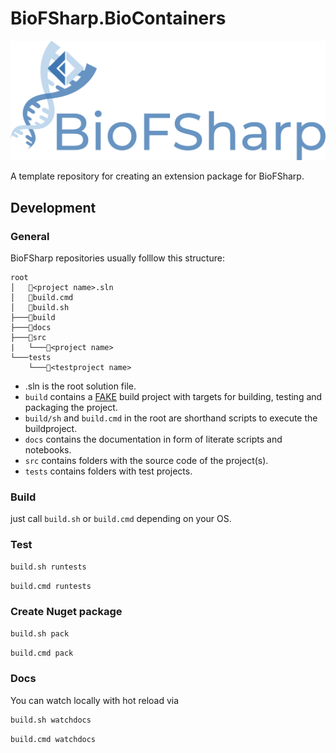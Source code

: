 ﻿# BioFSharp.BioContainers

![Logo](docs/img/Logo_large.png)

A template repository for creating an extension package for BioFSharp.

## Development

### General

BioFSharp repositories usually folllow this structure:

```
root
│   📄<project name>.sln
│   📄build.cmd
│   📄build.sh
├───📁build
├───📁docs
├───📁src
|   └───📁<project name>
└───tests
    └───📁<testproject name>
```

- <project name>.sln is the root solution file.
- `build` contains a [FAKE](https://fake.build/) build project with targets for building, testing and packaging the project.
- `build/sh` and `build.cmd` in the root are shorthand scripts to execute the buildproject.
- `docs` contains the documentation in form of literate scripts and notebooks. 
- `src` contains folders with the source code of the project(s).
- `tests` contains folders with test projects.

### Build

just call `build.sh` or `build.cmd` depending on your OS.

### Test

```bash
build.sh runtests
```

```bash
build.cmd runtests
```

### Create Nuget package

```bash
build.sh pack
```
```bash
build.cmd pack
```

### Docs

You can watch locally with hot reload via

```bash
build.sh watchdocs
```
```bash
build.cmd watchdocs
```